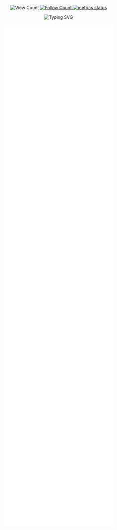<p align="center">
   <img alt="View Count" src="https://komarev.com/ghpvc/?username=obfuscatedgenerated&color=lightgrey" />
   <a href="https://github.com/obfuscatedgenerated?tab=followers">
      <img alt="Follow Count" src="https://img.shields.io/github/followers/obfuscatedgenerated.svg?style=social&label=Follow&maxAge=2592000&version=2" />
   </a>
  <a href="https://github.com/obfuscatedgenerated/testreadme/actions/workflows/metrics.yml">
    <img src="https://github.com/obfuscatedgenerated/testreadme/actions/workflows/metrics.yml/badge.svg" alt="metrics status"/>
  </a>
</p>
<p align="center"><img alt="Typing SVG" src="https://readme-typing-svg.herokuapp.com/?color=00FF00&vCenter=true&center=true&lines=Hi+There%21%3BI%27m+Ollie%2E%3BWelcome+to+my+GitHub+profile%21" /></p>
<p align="center"><img align="center" src="/github-metrics.svg" alt="Metrics" style="width:70%"></p>
